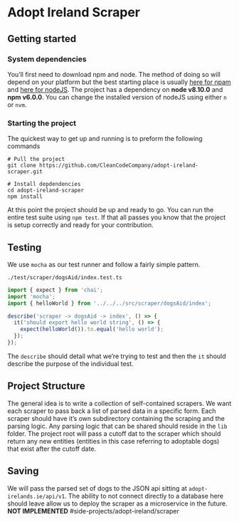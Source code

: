 # Adopt Ireland Scraper
## Getting started
### System dependencies
You’ll first need to download npm and node.  The method of doing so will depend on your platform but the best starting place is usually [here for npam](https://www.npmjs.com/get-npm) and [here for nodeJS](https://nodejs.org/en/download/).  The project has a dependency on **node v8.10.0** and **npm v6.0.0**.  You can change the installed version of nodeJS using either `n` or `nvm`.  

### Starting the project
The quickest way to get up and running is to preform the following commands

```shell
# Pull the project
git clone https://github.com/CleanCodeCompany/adopt-ireland-scraper.git

# Install depdendencies
cd adopt-ireland-scraper
npm install
```

At this point the project should be up and ready to go.  You can run the entire test suite using `npm test`.  If that all passes you know that the project is setup correctly and ready for your contribution.  

## Testing
We use `mocha` as our test runner and follow a fairly simple pattern.  

`./test/scraper/dogsAid/index.test.ts`
```javascript
import { expect } from 'chai';
import 'mocha';
import { helloWorld } from '../../../src/scraper/dogsAid/index';

describe('scraper -> dogsAid -> index', () => {
  it('should export hello world string', () => {
    expect(helloWorld()).to.equal('hello world');
  });
});

```

The `describe` should detail what we’re trying to test and then the `it` should describe the purpose of the individual test.  

## Project Structure
The general idea is to write a collection of self-contained scrapers.  We want each scraper to pass back a list of parsed data in a specific form.  Each scraper should have it’s own subdirectory containing the scraping and the parsing logic.  Any parsing logic that can be shared should reside in the `lib` folder.  The project root will pass a cutoff dat to the scraper which should return any new entities (entities in this case referring to adoptable dogs)  that exist after the cutoff date.  

## Saving
We will pass the parsed set of dogs to the JSON api sitting at `adopt-irelands.ie/api/v1`.  The ability to not connect directly to a database here should leave allow us to deploy the scraper as a microservice in the future.  **NOT IMPLEMENTED**
#side-projects/adopt-ireland/scraper
